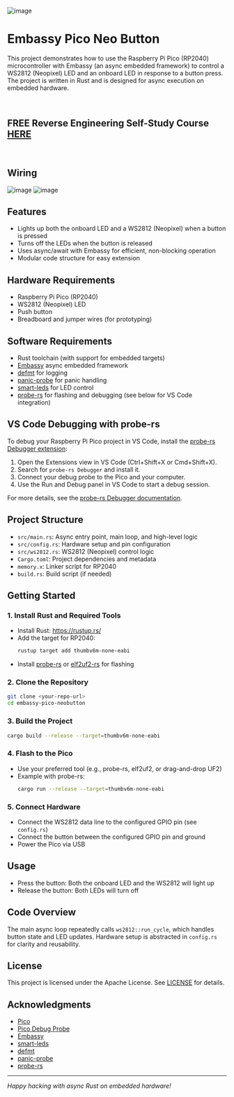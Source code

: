 ![image](https://github.com/mytechnotalent/embassy-pico-neo-button/blob/main/embassy-pico-neo-button.jpg?raw=true)

# Embassy Pico Neo Button

This project demonstrates how to use the Raspberry Pi Pico (RP2040) microcontroller with Embassy (an async embedded framework) to control a WS2812 (Neopixel) LED and an onboard LED in response to a button press. The project is written in Rust and is designed for async execution on embedded hardware.

<br>

## FREE Reverse Engineering Self-Study Course [HERE](https://github.com/mytechnotalent/Reverse-Engineering-Tutorial)

<br>

## Wiring
![image](https://github.com/mytechnotalent/embassy-pico-neo-button/blob/main/diagrams/Debug-Probe-Wiring.png?raw=true)
![image](https://github.com/mytechnotalent/embassy-pico-neo-button/blob/main/diagrams/Embassy-Pico-Neo-Button.png?raw=true)

## Features
- Lights up both the onboard LED and a WS2812 (Neopixel) when a button is pressed
- Turns off the LEDs when the button is released
- Uses async/await with Embassy for efficient, non-blocking operation
- Modular code structure for easy extension

## Hardware Requirements
- Raspberry Pi Pico (RP2040)
- WS2812 (Neopixel) LED
- Push button
- Breadboard and jumper wires (for prototyping)

## Software Requirements
- Rust toolchain (with support for embedded targets)
- [Embassy](https://embassy.dev/) async embedded framework
- [defmt](https://github.com/knurling-rs/defmt) for logging
- [panic-probe](https://github.com/knurling-rs/panic-probe) for panic handling
- [smart-leds](https://github.com/smart-leds-rs/smart-leds) for LED control
- [probe-rs](https://probe.rs/) for flashing and debugging (see below for VS Code integration)

## VS Code Debugging with probe-rs
To debug your Raspberry Pi Pico project in VS Code, install the [probe-rs Debugger extension](https://marketplace.visualstudio.com/items?itemName=probe-rs.probe-rs-debugger):

1. Open the Extensions view in VS Code (Ctrl+Shift+X or Cmd+Shift+X).
2. Search for `probe-rs Debugger` and install it.
3. Connect your debug probe to the Pico and your computer.
4. Use the Run and Debug panel in VS Code to start a debug session.

For more details, see the [probe-rs Debugger documentation](https://probe.rs/docs/tools/vscode/).

## Project Structure
- `src/main.rs`: Async entry point, main loop, and high-level logic
- `src/config.rs`: Hardware setup and pin configuration
- `src/ws2812.rs`: WS2812 (Neopixel) control logic
- `Cargo.toml`: Project dependencies and metadata
- `memory.x`: Linker script for RP2040
- `build.rs`: Build script (if needed)

## Getting Started

### 1. Install Rust and Required Tools
- Install Rust: https://rustup.rs/
- Add the target for RP2040:
  ```sh
  rustup target add thumbv6m-none-eabi
  ```
- Install [probe-rs](https://probe.rs/) or [elf2uf2-rs](https://github.com/JoNil/elf2uf2-rs) for flashing

### 2. Clone the Repository
```sh
git clone <your-repo-url>
cd embassy-pico-neobutton
```

### 3. Build the Project
```sh
cargo build --release --target=thumbv6m-none-eabi
```

### 4. Flash to the Pico
- Use your preferred tool (e.g., probe-rs, elf2uf2, or drag-and-drop UF2)
- Example with probe-rs:
  ```sh
  cargo run --release --target=thumbv6m-none-eabi
  ```

### 5. Connect Hardware
- Connect the WS2812 data line to the configured GPIO pin (see `config.rs`)
- Connect the button between the configured GPIO pin and ground
- Power the Pico via USB

## Usage
- Press the button: Both the onboard LED and the WS2812 will light up
- Release the button: Both LEDs will turn off

## Code Overview
The main async loop repeatedly calls `ws2812::run_cycle`, which handles button state and LED updates. Hardware setup is abstracted in `config.rs` for clarity and reusability.

## License
This project is licensed under the Apache License. See [LICENSE](https://www.apache.org/licenses/LICENSE-2.0) for details.

## Acknowledgments
- [Pico](https://www.raspberrypi.com/documentation/microcontrollers/pico-series.html)
- [Pico Debug Probe](https://www.raspberrypi.com/documentation/microcontrollers/debug-probe.html#updating-the-firmware-on-the-debug-probe)
- [Embassy](https://embassy.dev/)
- [smart-leds](https://github.com/smart-leds-rs/smart-leds)
- [defmt](https://github.com/knurling-rs/defmt)
- [panic-probe](https://github.com/knurling-rs/panic-probe)
- [probe-rs](https://probe.rs/)

---

*Happy hacking with async Rust on embedded hardware!*
